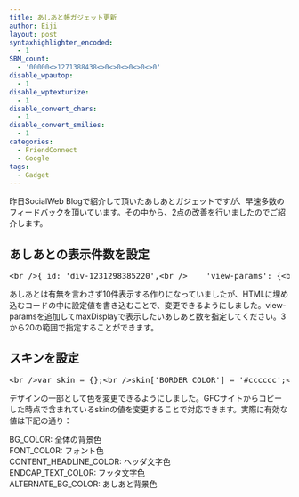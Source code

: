 ```yaml
---
title: あしあと帳ガジェット更新
author: Eiji
layout: post
syntaxhighlighter_encoded:
  - 1
SBM_count:
  - '00000<>1271388438<>0<>0<>0<>0<>0'
disable_wpautop:
  - 1
disable_wptexturize:
  - 1
disable_convert_chars:
  - 1
disable_convert_smilies:
  - 1
categories:
  - FriendConnect
  - Google
tags:
  - Gadget
---
```

昨日SocialWeb Blogで紹介して頂いたあしあとガジェットですが、早速多数のフィードバックを頂いています。その中から、2点の改善を行いましたのでご紹介します。

## あしあとの表示件数を設定

<pre class="brush: jscript; title: ; notranslate" title="">&lt;br /&gt;{ id: 'div-1231298385220',&lt;br /&gt;    'view-params': {&lt;br /&gt;    'maxDisplay': '15'&lt;br /&gt;  },&lt;br /&gt;  url:'http://gadgets.agektmr.com/Footprints/friendconnect.xml',&lt;br /&gt;  site: '00268510882932422418'&lt;br /&gt;},&lt;br /&gt;</pre>

あしあとは有無を言わさず10件表示する作りになっていましたが、HTMLに埋め込むコードの中に設定値を書き込むことで、変更できるようにしました。view-paramsを追加してmaxDisplayで表示したいあしあと数を指定してください。3から20の範囲で指定することができます。

## スキンを設定

<pre class="brush: jscript; title: ; notranslate" title="">&lt;br /&gt;var skin = {};&lt;br /&gt;skin['BORDER_COLOR'] = '#cccccc';&lt;br /&gt;skin['ENDCAP_BG_COLOR'] = '#e0ecff';&lt;br /&gt;skin['ENDCAP_TEXT_COLOR'] = '#000000';&lt;br /&gt;skin['ENDCAP_LINK_COLOR'] = '#0000cc';&lt;br /&gt;skin['ALTERNATE_BG_COLOR'] = '#ffffff';&lt;br /&gt;skin['CONTENT_BG_COLOR'] = '#ffffff';&lt;br /&gt;skin['CONTENT_LINK_COLOR'] = '#0000cc';&lt;br /&gt;skin['CONTENT_TEXT_COLOR'] = '#333333';&lt;br /&gt;skin['CONTENT_SECONDARY_LINK_COLOR'] = '#7777cc';&lt;br /&gt;skin['CONTENT_SECONDARY_TEXT_COLOR'] = '#666666';&lt;br /&gt;skin['CONTENT_HEADLINE_COLOR'] = '#000000';&lt;br /&gt;</pre>

デザインの一部として色を変更できるようにしました。GFCサイトからコピーした時点で含まれているskinの値を変更することで対応できます。実際に有効な値は下記の通り：

BG_COLOR: 全体の背景色  
FONT_COLOR: フォント色  
CONTENT\_HEADLINE\_COLOR: ヘッダ文字色  
ENDCAP\_TEXT\_COLOR: フッタ文字色  
ALTERNATE\_BG\_COLOR: あしあと背景色